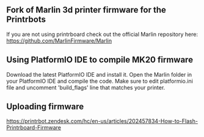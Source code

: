 ## Fork of Marlin 3d printer firmware for the Printrbots

If you are not using printrboard check out the official Marlin repository here: https://github.com/MarlinFirmware/Marlin

## Using PlatformIO IDE to compile MK20 firmware

Download the latest PlatformIO IDE and install it. Open the Marlin folder in your PlatformIO IDE and compile the code. 
Make sure to edit platformio.ini file and uncomment 'build_flags' line that matches your printer.

## Uploading firmware

https://printrbot.zendesk.com/hc/en-us/articles/202457834-How-to-Flash-Printrboard-Firmware
